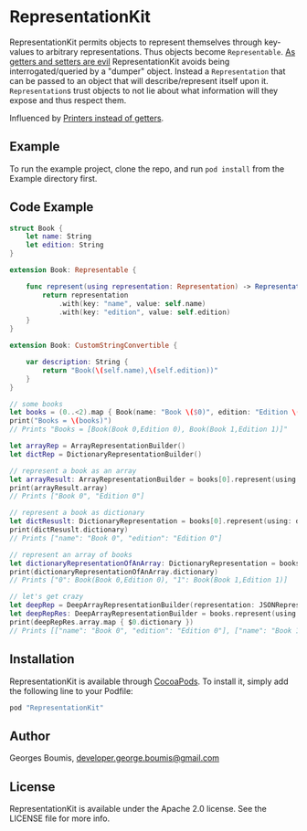 # RepresentationKit

RepresentationKit permits objects to represent themselves through key-values to
arbitrary representations. Thus objects become `Representable`. [As getters and
setters are
evil](https://www.yegor256.com/2014/09/16/getters-and-setters-are-evil.html)
RepresentationKit avoids being interrogated/queried by a "dumper" object.
Instead a `Representation` that can be passed to an object that will
describe/represent itself upon it. `Representation`s trust objects to not lie
about what information will they expose and thus respect them.

Influenced by [Printers instead of
getters](http://www.yegor256.com/2016/04/05/printers-instead-of-getters.html).

## Example

To run the example project, clone the repo, and run `pod install` from the
Example directory first.

## Code Example

```swift
struct Book {
    let name: String
    let edition: String
}

extension Book: Representable {

    func represent(using representation: Representation) -> Representation {
        return representation
            .with(key: "name", value: self.name)
            .with(key: "edition", value: self.edition)
    }
}

extension Book: CustomStringConvertible {

    var description: String {
        return "Book(\(self.name),\(self.edition))"
    }
}

// some books
let books = (0..<2).map { Book(name: "Book \($0)", edition: "Edition \($0)") }
print("Books = \(books)")
// Prints "Books = [Book(Book 0,Edition 0), Book(Book 1,Edition 1)]"

let arrayRep = ArrayRepresentationBuilder()
let dictRep = DictionaryRepresentationBuilder()

// represent a book as an array
let arrayResult: ArrayRepresentationBuilder = books[0].represent(using: arrayRep)
print(arrayResult.array)
// Prints ["Book 0", "Edition 0"]

// represent a book as dictionary
let dictResuslt: DictionaryRepresentation = books[0].represent(using: dictRep)
print(dictResuslt.dictionary)
// Prints ["name": "Book 0", "edition": "Edition 0"]

// represent an array of books
let dictionaryRepresentationOfAnArray: DictionaryRepresentation = books.represent(using: dictRep)
print(dictionaryRepresentationOfAnArray.dictionary)
// Prints ["0": Book(Book 0,Edition 0), "1": Book(Book 1,Edition 1)]

// let's get crazy
let deepRep = DeepArrayRepresentationBuilder(representation: JSONRepresentationBuilder())
let deepRepRes: DeepArrayRepresentationBuilder = books.represent(using: deepRep)
print(deepRepRes.array.map { $0.dictionary })
// Prints [["name": "Book 0", "edition": "Edition 0"], ["name": "Book 1", "edition": "Edition 1"]]
```

## Installation

RepresentationKit is available through [CocoaPods](http://cocoapods.org). To install
it, simply add the following line to your Podfile:

```ruby
pod "RepresentationKit"
```

## Author

Georges Boumis, developer.george.boumis@gmail.com

## License

RepresentationKit is available under the Apache 2.0 license. See the LICENSE
file for more info.
